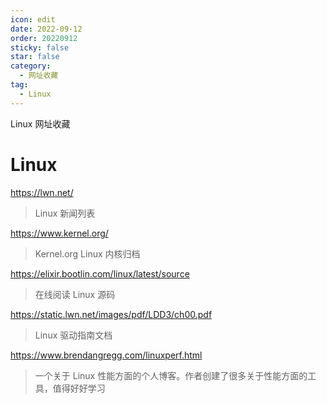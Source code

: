 ```yaml
---
icon: edit
date: 2022-09-12
order: 20220912
sticky: false
star: false
category:
  - 网址收藏
tag:
  - Linux
---
```


Linux 网址收藏

<!-- more -->

# Linux

https://lwn.net/

> Linux 新闻列表

https://www.kernel.org/

> Kernel.org Linux 内核归档

https://elixir.bootlin.com/linux/latest/source

> 在线阅读 Linux 源码

https://static.lwn.net/images/pdf/LDD3/ch00.pdf

> Linux 驱动指南文档

https://www.brendangregg.com/linuxperf.html

> 一个关于 Linux 性能方面的个人博客。作者创建了很多关于性能方面的工具，值得好好学习
